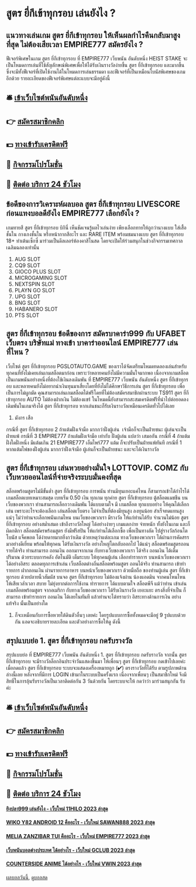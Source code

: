 # สูตร ยี่กีเข้าทุกรอบ เล่นยังไง ?
## แนวทางเล่นเกม สูตร ยี่กีเข้าทุกรอบ ให้เห็นผลกำไรคืนกลับมาสูงที่สุด ไม่ต้องเสียเวลา EMPIRE777 สมัครยังไง ?
ฟีเจอร์พิเศษในเกม สูตร ยี่กีเข้าทุกรอบ ที่ EMPIRE777 เว็บพนัน อันดับหนึ่ง HEIST STAKE จะเป็นโหมดการเล่นที่ใช้สัญลักษณ์พิเศษเพื่อให้ได้รับเงินรางวัลง่ายขึ้น สูตร ยี่กีเข้าทุกรอบ และมากขึ้น ซึ่งจะมีทั้งฟีเจอร์ที่เปิดใช้งานได้ในโหมดการเล่นธรรมดา และฟีเจอร์ที่เป็นเหมือนโบนัสพิเศษของเกมอีกด้วย รายละเอียดของฟีเจอร์พิเศษแต่ละแบบจะมีอยู่ดังนี้

## 🛎 [เข้าเว็บไซต์พนันอันดับหนึ่ง](https://bit.ly/3SdLNi2)
## 👉 [สมัครสมาชิกคลิก](https://bit.ly/3SdLNi2)
## 💵 [ทางเข้ารับเครดิตฟรี](https://bit.ly/3dyRKHj)
## 👑 [กิจกรรมโปรโมชั่น](https://bit.ly/3dyRKHj)
## 📱 [ติดต่อ บริการ 24 ชัวโมง](https://bit.ly/3dyRKHj)

## ข้อดีของการวิเคราะห์ผลบอล สูตร ยี่กีเข้าทุกรอบ LIVESCORE ก่อนแทงบอลดียังไง EMPIRE777 เลือกยังไง ?
เกมทายสี สูตร ยี่กีเข้าทุกรอบ บิกินี่ เห็นชัดเจนรู้ผลไวเล่นง่าย เพียงเลือกทายให้ถูกว่านางแบบ ใส่เสื้อชั้นใน กางเกงชั้นใน หรือหน้ากากสีอะไร และ RARE ITEM พร้อมชมนางแบบ สูตร ยี่กีเข้าทุกรอบ 18+ ท่าเต้นเซ็กซี่ มาร่วมเป็นดีลเลอร์ห้องคาสิโนสด โดยจะเปิดให้ร่วมสนุกในช่วงกิจกรรมเทศกาลเฉลิมฉลองเท่านั้น
1. AUG SLOT
2. CQ9 SLOT
3. GIOCO PLUS SLOT
4. MICROGAMING SLOT
5. NEXTSPIN SLOT
6. PLAYN GO SLOT
7. UPG SLOT
8. BNG SLOT
9. HABANERO SLOT
10. PTS SLOT

## สูตร ยี่กีเข้าทุกรอบ ข้อดีของการ สมัครบาคาร่า999 กับ UFABET เว็บตรง บริษัทแม่ ทางเข้า บาคาร่าออนไลน์ EMPIRE777 เล่นที่ไหน ?
เว็บไซต์ สูตร ยี่กีเข้าทุกรอบ PGSLOTAUTO.GAME ของเราได้จัดเตรียมโหมดทดลองเล่นสำหรับทุกคนที่ยังไม่เคยเล่นเกมสล็อตมาก่อน เพราะว่าหลายคนยังไม่มีความมั่นใจมากพอ เนื่องจากเกมสล็อตเป็นเกมพนันอย่างหนึ่งที่ต้องใช้เงินลงเดิมพัน ที่ EMPIRE777 เว็บพนัน อันดับหนึ่ง สูตร ยี่กีเข้าทุกรอบ และหลายคนยังไม่อยากนำเงินทุนมาเสี่ยงโดยที่ยังไม่ได้ศึกษาวิธีการเล่น สูตร ยี่กีเข้าทุกรอบ เพื่อเป็นการไม่ผูกมัด คุณสามารถเล่นเกมสล็อตได้ฟรีโดยที่ไม่ต้องสมัครสมาชิกผ่านระบบ TS911 สูตร ยี่กีเข้าทุกรอบ AUTO ไม่ต้องฝากเงิน ไม่ต้องแชร์ ในโหมดนี้ยังสามารถสะสมเครดิตฟรีที่นำไปต่อยอดลงเดิมพันในเกมจริงได้ สูตร ยี่กีเข้าทุกรอบ หากเล่นชนะก็รับเงินรางวัลเหมือนเครดิตทั่วไปได้เลย
1. มังกร เสือ

กรณีที่ สูตร ยี่กีเข้าทุกรอบ 2 ถ้าแต้มฝั่งเจ้ามือ มากกว่าฝั่งผู้เล่น  เจ้ามือก็จะเป็นฝ่ายชนะ ผู้เล่นจะเป็นฝ่ายแพ้
กรณีที่ 3 EMPIRE777 ถ้าแต้มฝั่งเจ้ามือ เท่ากับ ฝั่งผู้เล่น แปลว่า เสมอกัน
กรณีที่ 4 ถ้าแต้มฝั่งใดฝั่งหนึ่ง มีแต้มเกิน 21 EMPIRE777 เอ็มไพร์777 แต้ม ก็จะปรับเป็นฝ่ายแพ้ทันที
กรณีที่ 1 หากแต้มไพ่ของฝั่งผู้เล่น มากกว่าฝั่งเจ้ามือ ผู้เล่นก็จะเป็นฝ่ายชนะ และจะได้เงินรางวัล

## สูตร ยี่กีเข้าทุกรอบ เล่นหวยอย่างมั่นใจ LOTTOVIP. COMZ กับเว็บหวยออนไลน์ที่จ่ายจริงระบบมั่นคงที่สุด
สล็อตพร้อมสูตรไม่มีขั้นต่ำ สูตร ยี่กีเข้าทุกรอบ การพนัน ท่านมีทุนเยอะแค่ไหน ก็สามารถเข้าได้กำไรได้ เกมสล็อตเบทเหมาะสมสุด เบทเริ่ม 0.50 เงิน ทุกเกม ทุกค่าย สูตร ยี่กีเข้าทุกรอบ ตู้สล็อตแมชชีน บนเว็บของพวกเรา ท่านสามารถเลือกวางเดิมพัน ได้แบบตามใจ มี เกมสล็อต ทุกแบบอย่าง ให้คุณได้เลือกเล่น เพราะอะไรจะต้องเลือก เล่นสล็อตเว็บตรง ไม่จำเป็นที่ต้องมีทุนสูง ลงทุนน้อย สำเร็จทดแทนสูง แน่ๆ ไม่ว่าท่านจะเลือกพนันเกมไหน บนเว็บของพวกเรา มีรางวัล ให้แก่ท่านได้รับ จำนวนไม่น้อย สูตร ยี่กีเข้าทุกรอบ อย่างสม่ำเสมอ เข้าถึงรางวัลใหญ่ ได้อย่างง่ายๆ เกมแตกง่าย จ่ายหนัก ทั้งยังในเกม และก็ ผิดกติกา สล็อตสมัครพร้อมสูตร ยังมีฟรีสปิน ให้แก่ท่านได้เลือกซื้อ เพื่อเป็นทางลัด ไปสู่รางวัลก้อนโต โบนัส แจ็คพอต ได้ง่ายดายมากยิ่งกว่าเดิม ด้วยเหตุว่าแต่ละเกม ทางเว็บของพวกเรา ได้ผ่านการคัดสรร มาอย่างดีเยี่ยม พร้อมให้ทุกคน ได้รับเงินรางวัล อย่างใหญ่โตกลับออกไป ได้แน่ๆ
สล็อตพร้อมสูตรถอนรายได้จริง ท่านสามารถ ถอนเงิน ออกมาจากเกม กับทางเว็บของพวกเรา ได้จริง ถอนเงิน ได้เต็มปริมาณ ด้วยระบบการคลัง อัตโนมัติ เต็มระบบ ให้ทุกคนผู้เล่น เลือกทำรายการ บนหน้าเว็บของพวกเรา ได้อย่างอิสระ ตลอดทุกการเข้าเล่น เว็บสล็อตต่างถิ่นสล็อตพร้อมสูตร ถอนได้จริง ท่านสามารถ เข้าทำรายการ ฝากถอนเงิน ผ่านรายการอาหาร บนหน้าเว็บของพวกเรา ด้วยมือถือ ของท่านผู้เล่น สูตร ยี่กีเข้าทุกรอบ ด้วยปลายนิ้วสัมผัส บนจอ สูตร ยี่กีเข้าทุกรอบ ไม่ต้องแจ้งผ่าน น้องแอดมิน จากคนไหนไหน ให้เสียเวล่ำเวลา สบาย ไม่ยุ่งยากต่อการใช้งาน ทำรายการ ได้แบบตามใจ สล็อตพีจี แม้ว่าท่าน เข้าเล่นเกมสล็อตพร้อมสูตร จากอเมริกา กับทางเว็บของพวกเรา ได้รับเงินรางวัล เยอะแยะ ตรงสิ่งที่จำเป็น ก็สามารถ เข้าทำรายการ ถอนเงิน ได้เลยในทันที แล้วท่านจะได้ทราบว่า อิสระทางด้านการเงิน อย่างแท้จริง นั้นเป็นอย่างใด
1. ก็จะเหมือนกับการซื้อหวยใต้ดินตัวอื่นๆ เลยค่ะ โดยรูปแบบการซื้อทั้งหมดจะมีอยู่ 9 รูปแบบด้วยกัน แอดจะอธิบายรายละเอียด และตัวอย่างการซื้อให้ดู ดังนี้

## สรุปแบบย่อ 1. สูตร ยี่กีเข้าทุกรอบ กดรับรางวัล
สรุปแบบย่อ ที่ EMPIRE777 เว็บพนัน อันดับหนึ่ง 1. สูตร ยี่กีเข้าทุกรอบ กดรับรางวัล จากนั้น สูตร ยี่กีเข้าทุกรอบ จะมีรางวัลล็อกอินประจำวันแสดงขึ้นมา ให้เพื่อนๆ สูตร ยี่กีเข้าทุกรอบ กดเข้าไปเลยค่ะ
เมื่อกดแล้ว สูตร ยี่กีเข้าทุกรอบ ระบบจะแสดงเครื่องหมายถูก (✔) ตรงรางวัลที่ได้รับ ตามรูปภาพด้านล่างนี้เลย
หลังจากที่มีการ LOGIN เข้ามาในระบบเป็นครั้งแรก เนื่องจากเพื่อนๆ เป็นสมาชิกใหม่ จึงมีสิทธิ์ในการลุ้นรับรางวัลเป็นเวลาติดต่อกัน 3 วันด้วยกัน โดยระบบจะให้ กดว่าว่า มาร่วมสนุกกัน รับ ค่ะ

## 🛎 [เข้าเว็บไซต์พนันอันดับหนึ่ง](https://bit.ly/3SdLNi2)
## 👉 [สมัครสมาชิกคลิก](https://bit.ly/3SdLNi2)
## 💵 [ทางเข้ารับเครดิตฟรี](https://bit.ly/3dyRKHj)
## 👑 [กิจกรรมโปรโมชั่น](https://bit.ly/3dyRKHj)
## 📱 [ติดต่อ บริการ 24 ชัวโมง](https://bit.ly/3dyRKHj)

#### [ยิงปลา999 เล่นยังไง - เว็บใหม่ 11HILO 2023 ล่าสุด](https://atom.io/themes/ยิงปลา999%20เล่นยังไง%20-%20เว็บใหม่%2011hilo%202023%20ล่าสุด)
#### [WIKO Y82 ANDROID 12 คืออะไร - เว็บใหม่ SAWAN888 2023 ล่าสุด](https://atom.io/themes/wiko%20y82%20android%2012%20คืออะไร%20-%20เว็บใหม่%20sawan888%202023%20ล่าสุด)
#### [MELIA ZANZIBAR TUI คืออะไร - เว็บใหม่ EMPIRE777 2023 ล่าสุด](https://atom.io/themes/melia%20zanzibar%20tui%20คืออะไร%20-%20เว็บใหม่%20empire777%202023%20ล่าสุด)
#### [เว็บพนันบอลต่างประเทศ ได้อย่างไร - เว็บใหม่ GCLUB 2023 ล่าสุด](https://atom.io/themes/เว็บพนันบอลต่างประเทศ%20ได้อย่างไร%20-%20เว็บใหม่%20gclub%202023%20ล่าสุด)
#### [COUNTERSIDE ANIME ได้อย่างไร - เว็บใหม่ VWIN 2023 ล่าสุด](https://atom.io/themes/counterside%20anime%20ได้อย่างไร%20-%20เว็บใหม่%20vwin%202023%20ล่าสุด)

[ผลบอลวันนี้](https://siamsport.tv "ผลบอลวันนี้"), [ดูบอลสด](https://siamsport.tv/ดูบอลสด "ดูบอลสด")